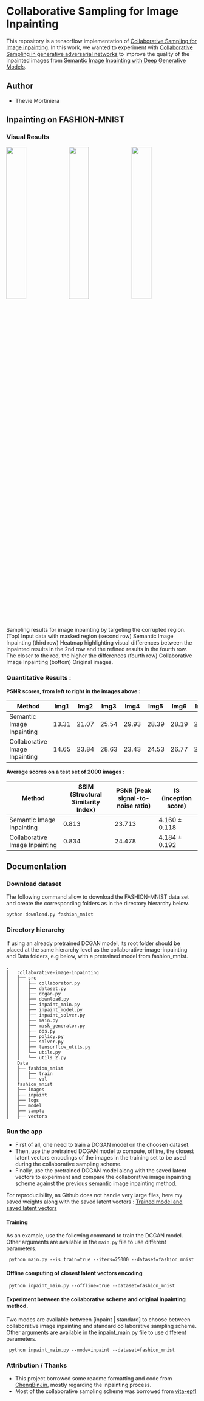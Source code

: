 # Collaborative Sampling for Image Inpainting

This repository is a tensorflow implementation of  [Collaborative Sampling for Image inpainting](https://github.com/Mortiniera/collaborative-image-inpainting/blob/master/report.pdf). In this work, we wanted to experiment with [Collaborative Sampling in generative adversarial networks](https://github.com/vita-epfl/collaborative-gan-sampling) to improve the quality of the inpainted images from [Semantic Image Inpainting with Deep Generative Models](https://github.com/ChengBinJin/semantic-image-inpainting).

## Author

- Thevie Mortiniera

## Inpainting on FASHION-MNIST

### Visual Results

<p float="left">
  <img src="../master/metrics/images_0-3.png" width="32%"> 
  <img src="../master/metrics/images_4-7.png" width="32%"> 
  <img src="../master/metrics/images_16_19.png" width="32%">
</p>

Sampling results for image inpainting by targeting the corrupted region. (Top) Input data with masked region (second row) Semantic Image Inpainting (third row) Heatmap highlighting visual differences between the inpainted results in the 2nd row and the refined results in the fourth row. The closer to the red, the higher the differences (fourth row) Collaborative Image Inpainting (bottom) Original images.

### Quantitative Results :

**PSNR scores, from left to right in the images above :**

| Method | Img1 | Img2 | Img3 | Img4 | Img5 | Img6 | Img7 | Img8 | Img9 | Img10 | Img11 | Img12 |
| --- | --- | --- | --- | --- | --- | --- | --- | --- | --- | --- | --- | --- |
| Semantic Image Inpainting | 13.31 | 21.07 | 25.54 | 29.93 | 28.39 | 28.19 | 28.94 | 25.25 | 27.07 | 34.80 | 20.07 | 34.63 |
| Collaborative Image Inpainting | 14.65 | 23.84 | 28.63 | 23.43 | 24.53 | 26.77 | 29.22 | 26.57 | 28.18 | 38.27 | 20.10 | 35.97 |

**Average scores on a test set of 2000 images :**

| Method | SSIM (Structural Similarity Index) | PSNR (Peak signal-to-noise ratio) | IS (inception score) |
| --- | --- | --- | --- |
| Semantic Image Inpainting | 0.813 | 23.713 | 4.160 ± 0.118 |
| Collaborative Image Inpainting | 0.834 | 24.478 |  4.184 ± 0.192 |






## Documentation

### Download dataset

The following command allow to download the FASHION-MNIST data set and create the corresponding folders as in the directory hierarchy below.

``` python download.py fashion_mnist ```

### Directory hierarchy

If using an already pretrained DCGAN model, its root folder should be placed at the same hierarchy level as the collaborative-image-inpainting and Data folders, e.g below, with a pretrained model from fashion_mnist.

```
.
│   collaborative-image-inpainting
│   ├── src
│   │   ├── collaborator.py
│   │   ├── dataset.py
│   │   ├── dcgan.py
│   │   ├── download.py
│   │   ├── inpaint_main.py
│   │   ├── inpaint_model.py
│   │   ├── inpaint_solver.py
│   │   ├── main.py
│   │   ├── mask_generator.py
│   │   ├── ops.py
│   │   ├── policy.py
│   │   ├── solver.py
│   │   ├── tensorflow_utils.py
│   │   └── utils.py
│   │   └── utils_2.py
│   Data
│   ├── fashion_mnist
│   │   ├── train
│   │   └── val
│   fashion_mnist
│   ├── images
│   ├── inpaint
│   ├── logs
│   ├── model
│   ├── sample
│   ├── vectors
```

### Run the app

* First of all, one need to train a DCGAN model on the choosen dataset.
* Then, use the pretrained DCGAN model to compute, offline, the closest latent vectors encodings of the images
in the training set to be used during the collaborative sampling scheme. 
* Finally, use the pretrained DCGAN model along with the saved latent vectors to experiment and compare the collaborative image inpainting scheme against the previous semantic image inpainting method.

For reproducibility, as Github does not handle very large files, here my saved weights along with the saved latent vectors : [Trained model and saved latent vectors](https://drive.google.com/drive/folders/1t0XvAEf2oDhbf9tyQCcn5iFJ3WkiJ7Ug?usp=sharing)




#### Training

As an example, use the following command to train the DCGAN model. Other arguments are available in the ```main.py``` file to use different parameters.

``` python main.py --is_train=true --iters=25000 --dataset=fashion_mnist```

#### Offline computing of closest latent vectors encoding

``` python inpaint_main.py --offline=true --dataset=fashion_mnist```

#### Experiment between the collaborative scheme and original inpainting method. 

Two modes are available between [inpaint | standard] to choose between collaborative image inpainting and standard collaborative sampling scheme.  Other arguments are available in the inpaint_main.py file to use different parameters.

``` python inpaint_main.py --mode=inpaint --dataset=fashion_mnist```


### Attribution / Thanks

* This project borrowed some readme formatting and code from [ChengBinJin](https://github.com/ChengBinJin/semantic-image-inpainting), mostly regarding the inpainting process.
* Most of the collaborative sampling scheme was borrowed from [vita-epfl](https://github.com/vita-epfl/collaborative-gan-sampling)
